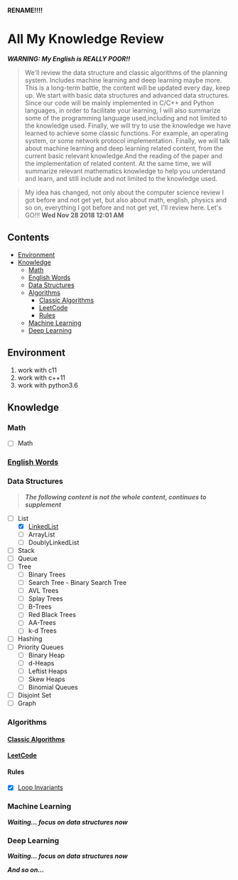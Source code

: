 **RENAME!!!!**

# All My Knowledge Review

***WARNING: My English is REALLY POOR!!***

> We'll review the data structure and classic algorithms of the planning system. Includes machine learning and deep learning maybe more. This is a long-term battle, the content will be updated every day, keep up. We start with basic data structures and advanced data structures. Since our code will be mainly implemented in C/C++ and Python languages, in order to facilitate your learning, I will also summarize some of the programming language used,including and not limited to the knowledge used. Finally, we will try to use the knowledge we have learned to achieve some classic functions. For example, an operating system, or some network protocol implementation. Finally, we will talk about machine learning and deep learning related content, from the current basic relevant knowledge.And the reading of the paper and the implementation of related content. At the same time, we will summarize relevant mathematics knowledge to help you understand and learn, and still include and not limited to the knowledge used.

> My idea has changed, not only about the computer science review I got before and not get yet, but also about math, english, physics and so on, everything I got before and not get yet, I'll review here. Let's GO!!! **Wed Nov 28 2018 12:01 AM**

## Contents
- [Environment](#Environment)
- [Knowledge](#Knowledge)
	- [Math](#Math)
	- [English Words](#English-Words)
    - [Data Structures](#data-structures)
	- [Algorithms](#Algorithms)
		- [Classic Algorithms](#Classic-Algorithms)
		- [LeetCode](#LeetCode)
		- [Rules](#Rules)
    - [Machine Learning](#Machine-Learning)
    - [Deep Learning](#Deep-Learning)

## Environment

1. work with c11
2. work with c++11
3. work with python3.6

## Knowledge

### Math

- [ ] Math

### [English Words](./knowledge/english/README.md)

### Data Structures

> ***The following content is not the whole content, continues to supplement***

- [ ] List
	- [x] [LinkedList](./knowledge/data_structures/lists/README.md#LinkedList)
	- [ ] ArrayList
	- [ ] DoublyLinkedList
- [ ] Stack
- [ ] Queue
- [ ] Tree
	- [ ] Binary Trees
	- [ ] Search Tree - Binary Search Tree
	- [ ] AVL Trees
	- [ ] Splay Trees
	- [ ] B-Trees
	- [ ] Red Black Trees
	- [ ] AA-Trees
	- [ ] k-d Trees
- [ ] Hashing
- [ ] Priority Queues
	- [ ] Binary Heap
	- [ ] d-Heaps
	- [ ] Leftist Heaps
	- [ ] Skew Heaps
	- [ ] Binomial Queues
- [ ] Disjoint Set
- [ ] Graph

### Algorithms

#### [Classic Algorithms](./knowledge/algorithms/classic/doc/README.md#Classic)

#### [LeetCode](./knowledge/algorithms/leetcode/doc/README.md#LeetCode)

#### Rules

- [x] [Loop Invariants](./knowledge/algorithms/rules/LoopInvariants.md/#loop-invariants)

### Machine Learning

***Waiting... focus on data structures now***

### Deep Learning

***Waiting... focus on data structures now***

***And so on...***